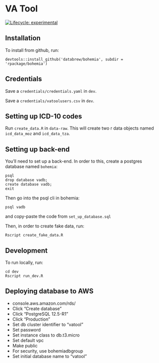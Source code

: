 
<!-- README.md is generated from README.Rmd. Please edit that file -->

# VA Tool

<!-- badges: start -->

[![Lifecycle:
experimental](https://img.shields.io/badge/lifecycle-experimental-orange.svg)](https://www.tidyverse.org/lifecycle/#experimental)
<!-- badges: end -->

## Installation

To install from github, run:

    devtools::install_github('databrew/bohemia', subdir = 'rpackage/bohemia')

## Credentials

Save a `credentials/credentials.yaml` in `dev`.

Save a `credentials/vatoolusers.csv` in `dev`.

## Setting up ICD-10 codes

Run `create_data.R` in `data-raw`. This will create two r data objects
named `icd_data_moz` and `icd_data_tza`.

## Setting up back-end

You’ll need to set up a back-end. In order to this, create a postgres
database named `bohemia`:

    psql
    drop database vadb;   
    create database vadb;
    exit

Then go into the psql cli in bohemia:

    psql vadb

and copy-paste the code from `set_up_database.sql`

Then, in order to create fake data, run:

    Rscript create_fake_data.R

## Development

To run locally, run:

    cd dev
    Rscript run_dev.R

## Deploying database to AWS

-   console.aws.amazon.com/rds/
-   Click “Create database”
-   Click “PostgreSQL 12.5-R1”
-   Click “Production”
-   Set db cluster identifier to “vatool”
-   Set password
-   Set instance class to db.t3.micro
-   Set default vpc
-   Make public
-   For security, use bohemiadbgroup
-   Set initial database name to “vatool”
